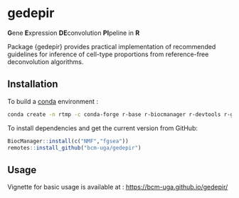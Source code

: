 # gedepir

**G**ene **E**xpression **DE**convolution **PI**peline in **R**

Package {gedepir} provides practical implementation of recommended guidelines for inference of cell-type proportions from reference-free deconvolution algorithms.

## Installation

To build a [conda](%60) environment :

``` bash
conda create -n rtmp -c conda-forge r-base r-biocmanager r-devtools r-ggplot2 r-rmarkdown r-dplyr r-cluster r-data.table r-fastica r-clue r-pheatmap 
```

To install dependencies and get the current version from GitHub:

``` r
BiocManager::install(c("NMF","fgsea"))
remotes::install_github("bcm-uga/gedepir")
```

## Usage

Vignette for basic usage is available at : <https://bcm-uga.github.io/gedepir/>
